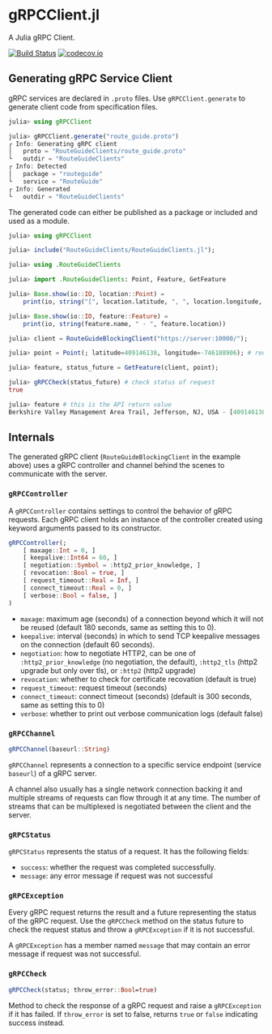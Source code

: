 # gRPCClient.jl

A Julia gRPC Client.

[![Build Status](https://github.com/JuliaComputing/gRPCClient.jl/workflows/CI/badge.svg)](https://github.com/JuliaComputing/gRPCClient.jl/actions?query=workflow%3ACI+branch%3Amain)
[![codecov.io](http://codecov.io/github/JuliaComputing/gRPCClient.jl/coverage.svg?branch=main)](http://codecov.io/github/JuliaComputing/gRPCClient.jl?branch=main)


## Generating gRPC Service Client

gRPC services are declared in `.proto` files. Use `gRPCClient.generate` to generate client code from specification files.

```julia
julia> using gRPCClient

julia> gRPCClient.generate("route_guide.proto")
┌ Info: Generating gRPC client
│   proto = "RouteGuideClients/route_guide.proto"
└   outdir = "RouteGuideClients"
┌ Info: Detected
│   package = "routeguide"
└   service = "RouteGuide"
┌ Info: Generated
└   outdir = "RouteGuideClients"
```

The generated code can either be published as a package or included and used as a module.

```julia
julia> using gRPCClient

julia> include("RouteGuideClients/RouteGuideClients.jl");

julia> using .RouteGuideClients

julia> import .RouteGuideClients: Point, Feature, GetFeature

julia> Base.show(io::IO, location::Point) =
    print(io, string("[", location.latitude, ", ", location.longitude, "]"))

julia> Base.show(io::IO, feature::Feature) =
    print(io, string(feature.name, " - ", feature.location))

julia> client = RouteGuideBlockingClient("https://server:10000/");

julia> point = Point(; latitude=409146138, longitude=-746188906); # request param

julia> feature, status_future = GetFeature(client, point);

julia> gRPCCheck(status_future) # check status of request
true

julia> feature # this is the API return value
Berkshire Valley Management Area Trail, Jefferson, NJ, USA - [409146138, -746188906]
```

## Internals

The generated gRPC client (`RouteGuideBlockingClient` in the example above)
uses a gRPC controller and channel behind the scenes to communicate with
the server.

### `gRPCController`

A `gRPCController` contains settings to control the behavior of gRPC requests.
Each gRPC client holds an instance of the controller created using keyword
arguments passed to its constructor.

```julia
gRPCController(;
    [ maxage::Int = 0, ]
    [ keepalive::Int64 = 60, ]
    [ negotiation::Symbol = :http2_prior_knowledge, ]
    [ revocation::Bool = true, ]
    [ request_timeout::Real = Inf, ]
    [ connect_timeout::Real = 0, ]
    [ verbose::Bool = false, ]
)
```

- `maxage`: maximum age (seconds) of a connection beyond which it will not
   be reused (default 180 seconds, same as setting this to 0).
- `keepalive`: interval (seconds) in which to send TCP keepalive messages on
   the connection (default 60 seconds).
- `negotiation`: how to negotiate HTTP2, can be one of `:http2_prior_knowledge`
   (no negotiation, the default), `:http2_tls` (http2 upgrade but only over
   tls), or `:http2` (http2 upgrade)
- `revocation`: whether to check for certificate recovation (default is true)
- `request_timeout`: request timeout (seconds)
- `connect_timeout`: connect timeout (seconds) (default is 300 seconds, same
   as setting this to 0)
- `verbose`: whether to print out verbose communication logs (default false)

### `gRPCChannel`

```julia
gRPCChannel(baseurl::String)
```

`gRPCChannel` represents a connection to a specific service endpoint
(service `baseurl`) of a gRPC server.

A channel also usually has a single network connection backing it and
multiple streams of requests can flow through it at any time. The number
of streams that can be multiplexed is negotiated between the client and
the server.

### `gRPCStatus`

`gRPCStatus` represents the status of a request. It has the following fields:

- `success`: whether the request was completed successfully.
- `message`: any error message if request was not successful

### `gRPCException`

Every gRPC request returns the result and a future representing the status
of the gRPC request. Use the `gRPCCheck` method on the status future to check
the request status and throw a `gRPCException` if it is not successful.

A `gRPCException` has a member named `message` that may contain an error
message if request was not successful.

### `gRPCCheck`

```julia
gRPCCheck(status; throw_error::Bool=true)
```

Method to check the response of a gRPC request and raise a `gRPCException`
if it has failed. If `throw_error` is set to false, returns `true` or `false`
indicating success instead.
